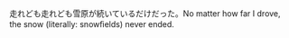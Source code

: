 <tr><td>走れども走れども雪原が続いているだけだった。<td><tr><tr><td>No matter how far I drove, the snow (literally: snowﬁelds) never ended.<td><tr></table>

